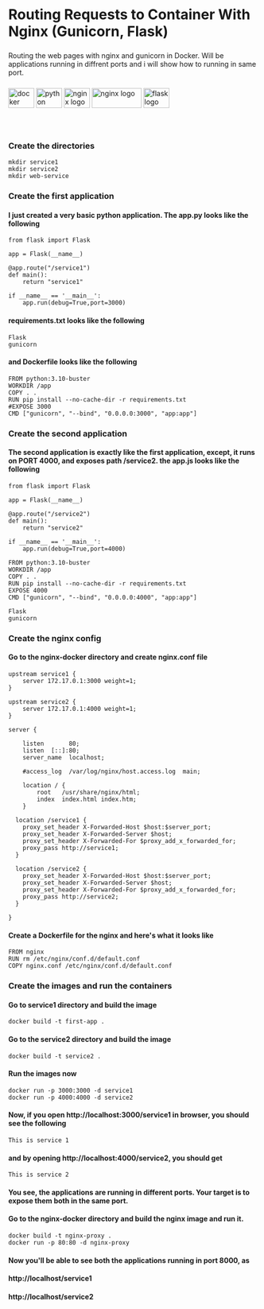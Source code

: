 <h1 align="left">Routing Requests to Container With Nginx (Gunicorn, Flask)</h1>

###

Routing the web pages with nginx and gunicorn in Docker. Will be applications running in diffrent  ports and i will show how to running in same port. 

###

<div align="left">
  <img src="https://cdn.jsdelivr.net/gh/devicons/devicon/icons/docker/docker-original.svg" height="40" width="52" alt="docker logo"  />
  <img src="https://cdn.jsdelivr.net/gh/devicons/devicon/icons/python/python-original.svg" height="40" width="52" alt="python logo"  />
  <img src="https://cdn.jsdelivr.net/gh/devicons/devicon/icons/nginx/nginx-original.svg" height="40" width="52" alt="nginx logo"  />
  <img src="https://upload.wikimedia.org/wikipedia/commons/0/00/Gunicorn_logo_2010.svg" height="40" width="100" alt="nginx logo"  />	
  <img src="https://cdn.jsdelivr.net/gh/devicons/devicon/icons/flask/flask-original.svg" height="40" width="52" alt="flask logo"  />
	
</div>

###

<br>

### Create the directories
```
mkdir service1
mkdir service2
mkdir web-service
```

### Create the first application
#### I just created a very basic python application. The app.py looks like the following

```
from flask import Flask

app = Flask(__name__)

@app.route("/service1")
def main():
    return "service1"

if __name__ == '__main__':
    app.run(debug=True,port=3000)
```

#### requirements.txt looks like the following

```
Flask
gunicorn
```

#### and Dockerfile looks like the following
```
FROM python:3.10-buster
WORKDIR /app
COPY . .
RUN pip install --no-cache-dir -r requirements.txt
#EXPOSE 3000
CMD ["gunicorn", "--bind", "0.0.0.0:3000", "app:app"]
```

### Create the second application
#### The second application is exactly like the first application, except, it runs on PORT 4000, and exposes path /service2. the app.js looks like the following
```
from flask import Flask

app = Flask(__name__)

@app.route("/service2")
def main():
    return "service2"

if __name__ == '__main__':
    app.run(debug=True,port=4000)
```

```
FROM python:3.10-buster
WORKDIR /app
COPY . .
RUN pip install --no-cache-dir -r requirements.txt
EXPOSE 4000
CMD ["gunicorn", "--bind", "0.0.0.0:4000", "app:app"]
```

```
Flask
gunicorn
```

### Create the nginx config
#### Go to the nginx-docker directory and create nginx.conf file
```
upstream service1 {
    server 172.17.0.1:3000 weight=1;
}

upstream service2 {
    server 172.17.0.1:4000 weight=1;
}

server {

	listen       80;
    listen  [::]:80;
    server_name  localhost;

    #access_log  /var/log/nginx/host.access.log  main;

    location / {
        root   /usr/share/nginx/html;
        index  index.html index.htm;
    }

  location /service1 {
    proxy_set_header X-Forwarded-Host $host:$server_port;
    proxy_set_header X-Forwarded-Server $host;
    proxy_set_header X-Forwarded-For $proxy_add_x_forwarded_for;
    proxy_pass http://service1;
  }

  location /service2 {
    proxy_set_header X-Forwarded-Host $host:$server_port;
    proxy_set_header X-Forwarded-Server $host;
    proxy_set_header X-Forwarded-For $proxy_add_x_forwarded_for;
    proxy_pass http://service2;
  }

}
```

#### Create a Dockerfile for the nginx and here's what it looks like
```
FROM nginx
RUN rm /etc/nginx/conf.d/default.conf
COPY nginx.conf /etc/nginx/conf.d/default.conf
```

### Create the images and run the containers
#### Go to service1 directory and build the image
```
docker build -t first-app .
```

#### Go to the service2 directory and build the image
```
docker build -t service2 .
```

#### Run the images now
```
docker run -p 3000:3000 -d service1
docker run -p 4000:4000 -d service2
```

#### Now, if you open http://localhost:3000/service1 in browser, you should see the following
```
This is service 1
```

#### and by opening http://localhost:4000/service2, you should get
```
This is service 2
```

#### You see, the applications are running in different ports. Your target is to expose them both in the same port.
#### Go to the nginx-docker directory and build the nginx image and run it.
```
docker build -t nginx-proxy .
docker run -p 80:80 -d nginx-proxy
```

#### Now you'll be able to see both the applications running in port 8000, as
#### http://localhost/service1
#### http://localhost/service2


